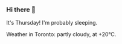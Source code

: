 ### Hi there :wave:

It's Thursday! I'm probably sleeping.

Weather in Toronto: partly cloudy, at +20°C.
